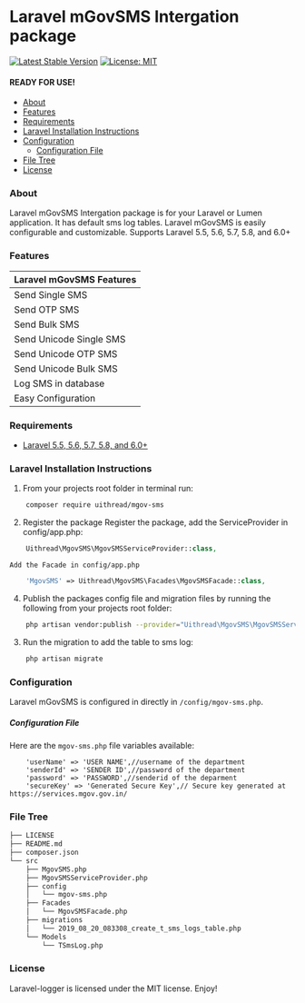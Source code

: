 # Laravel mGovSMS Intergation package

[![Latest Stable Version](https://poser.pugx.org/bexvibi/laravel-logger/v/stable)](https://packagist.org/packages/uithread/mgov-sms)
[![License: MIT](https://img.shields.io/badge/License-MIT-yellow.svg)](https://opensource.org/licenses/MIT)

#### READY FOR USE!
- [About](#about)
- [Features](#features)
- [Requirements](#requirements)
- [Laravel Installation Instructions](#laravel-installation-instructions)
- [Configuration](#configuration)
    - [Configuration File](#configuration-file)
- [File Tree](#file-tree)
- [License](#license)

### About
Laravel mGovSMS Intergation package is for your Laravel or Lumen application. It has default sms log tables. Laravel mGovSMS is easily configurable and customizable. Supports Laravel 5.5, 5.6, 5.7, 5.8, and 6.0+

### Features

| Laravel mGovSMS Features  |
| :------------ |
|Send Single SMS|
|Send OTP SMS|
|Send Bulk SMS|
|Send Unicode Single SMS|
|Send Unicode OTP SMS|
|Send Unicode Bulk SMS|
|Log SMS in database|
|Easy Configuration|

### Requirements
* [Laravel 5.5, 5.6, 5.7, 5.8, and 6.0+](https://laravel.com/docs/installation)

### Laravel Installation Instructions
1. From your projects root folder in terminal run:

```bash
    composer require uithread/mgov-sms
```

2. Register the package
    Register the package, add the ServiceProvider in config/app.php:
```php   
    Uithread\MgovSMS\MgovSMSServiceProvider::class,
```
    Add the Facade in config/app.php
```php    
    'MgovSMS' => Uithread\MgovSMS\Facades\MgovSMSFacade::class,
```

4. Publish the packages config file and migration files by running the following from your projects root folder:

```bash
    php artisan vendor:publish --provider="Uithread\MgovSMS\MgovSMSServiceProvider"  
```

3. Run the migration to add the table to sms log:

```php
    php artisan migrate
```

### Configuration
Laravel mGovSMS is configured in directly in `/config/mgov-sms.php`.


##### Configuration File
Here are the `mgov-sms.php` file variables available:

```dotenv
    'userName' => 'USER NAME',//username of the department
    'senderId' => 'SENDER ID',//password of the department
    'password' => 'PASSWORD',//senderid of the deparment
    'secureKey' => 'Generated Secure Key',// Secure key generated at https://services.mgov.gov.in/
```

### File Tree

```bash
├── LICENSE
├── README.md
├── composer.json
└── src
    ├── MgovSMS.php
    ├── MgovSMSServiceProvider.php
    ├── config
    │   └── mgov-sms.php
    ├── Facades
    │   └── MgovSMSFacade.php
    ├── migrations
    │   └── 2019_08_20_083308_create_t_sms_logs_table.php
    └── Models
        └── TSmsLog.php
```

### License
Laravel-logger is licensed under the MIT license. Enjoy!

